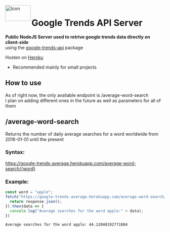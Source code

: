 <img align="left" width="80" height="50" src="https://i.pinimg.com/originals/8e/24/03/8e24031175b855889b54bce691617263.png" alt="Icon">

# Google Trends API Server

**Public NodeJS Server used to retrive google trends data directly on client-side**<br>
using the [google-trends-api](https://www.npmjs.com/package/google-trends-api) package

Hosten on [Heroku](https://herokuapp.com)

- Recommended mainly for small projects

## How to use

As of right now, the only avaliable endpoint is /average-word-search<br>
I plan on adding different ones in the future as well as parameters for all of them

## /average-word-search
Returns the number of daily average searches for a word worldwide from 2016-01-01 until the present

### Syntax:
https://google-trends-average.herokuapp.com/average-word-search/{word}

### Example:
```js
const word = "apple";
fetch("https://google-trends-average.herokuapp.com/average-word-search/" + word).then(response => {
  return response.json();
}).then(data => {
  console.log("Average searches for the word apple:" + data);
})
```
```
Average searches for the word apple: 44.12048192771084
```
